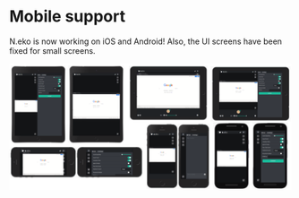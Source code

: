 # Mobile support

N.eko is now working on iOS and Android! Also, the UI screens have been fixed for small screens.

![mobile-screens](_media/mobile-support.png)
